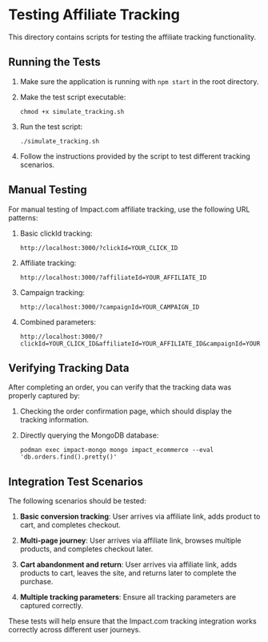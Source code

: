 # Testing Affiliate Tracking

This directory contains scripts for testing the affiliate tracking functionality.

## Running the Tests

1. Make sure the application is running with `npm start` in the root directory.

2. Make the test script executable:
   ```
   chmod +x simulate_tracking.sh
   ```

3. Run the test script:
   ```
   ./simulate_tracking.sh
   ```

4. Follow the instructions provided by the script to test different tracking scenarios.

## Manual Testing

For manual testing of Impact.com affiliate tracking, use the following URL patterns:

1. Basic clickId tracking:
   ```
   http://localhost:3000/?clickId=YOUR_CLICK_ID
   ```

2. Affiliate tracking:
   ```
   http://localhost:3000/?affiliateId=YOUR_AFFILIATE_ID
   ```

3. Campaign tracking:
   ```
   http://localhost:3000/?campaignId=YOUR_CAMPAIGN_ID
   ```

4. Combined parameters:
   ```
   http://localhost:3000/?clickId=YOUR_CLICK_ID&affiliateId=YOUR_AFFILIATE_ID&campaignId=YOUR_CAMPAIGN_ID
   ```

## Verifying Tracking Data

After completing an order, you can verify that the tracking data was properly captured by:

1. Checking the order confirmation page, which should display the tracking information.

2. Directly querying the MongoDB database:
   ```
   podman exec impact-mongo mongo impact_ecommerce --eval 'db.orders.find().pretty()'
   ```

## Integration Test Scenarios

The following scenarios should be tested:

1. **Basic conversion tracking**: User arrives via affiliate link, adds product to cart, and completes checkout.

2. **Multi-page journey**: User arrives via affiliate link, browses multiple products, and completes checkout later.

3. **Cart abandonment and return**: User arrives via affiliate link, adds products to cart, leaves the site, and returns later to complete the purchase.

4. **Multiple tracking parameters**: Ensure all tracking parameters are captured correctly.

These tests will help ensure that the Impact.com tracking integration works correctly across different user journeys.